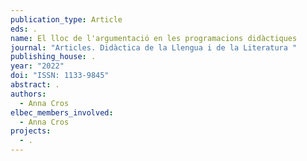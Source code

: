 ```yaml
---
publication_type: Article
eds: .
name: El lloc de l'argumentació en les programacions didàctiques
journal: "Articles. Didàctica de la Llengua i de la Literatura "
publishing_house: .
year: "2022"
doi: "ISSN: 1133-9845"
abstract: .
authors:
  - Anna Cros
elbec_members_involved:
  - Anna Cros
projects:
  - .
---
```

